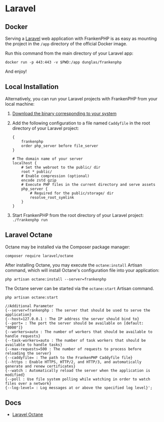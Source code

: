 # Laravel

## Docker

Serving a [Laravel](https://laravel.com) web application with FrankenPHP is as easy as mounting the project in the `/app` directory of the official Docker image.

Run this command from the main directory of your Laravel app:

```console
docker run -p 443:443 -v $PWD:/app dunglas/frankenphp
```

And enjoy!

## Local Installation

Alternatively, you can run your Laravel projects with FrankenPHP from your local machine:

1. [Download the binary corresponding to your system](https://github.com/dunglas/frankenphp/releases)
2. Add the following configuration to a file named `Caddyfile` in the root directory of your Laravel project:

    ```caddyfile
    {
    	frankenphp
    	order php_server before file_server
    }

    # The domain name of your server
    localhost {
    	# Set the webroot to the public/ dir
    	root * public/
    	# Enable compression (optional)
    	encode zstd gzip
    	# Execute PHP files in the current directory and serve assets
    	php_server {
    		# Required for the public/storage/ dir
    		resolve_root_symlink
    	}
    }
    ```

3. Start FrankenPHP from the root directory of your Laravel project: `./frankenphp run`

## Laravel Octane

Octane may be installed via the Composer package manager:

```console
composer require laravel/octane
```

After installing Octane, you may execute the `octane:install` Artisan command, which will install Octane's configuration file into your application:

```console
php artisan octane:install --server=frankenphp
```

The Octane server can be started via the `octane:start` Artisan command.

```console
php artisan octane:start

//Additional Parameter
{--server=frankenphp : The server that should be used to serve the application}
{--host=127.0.0.1 : The IP address the server should bind to}
{--port= : The port the server should be available on [default: "8000"]}
{--workers=auto : The number of workers that should be available to handle requests}
{--task-workers=auto : The number of task workers that should be available to handle tasks}
{--max-requests=500 : The number of requests to process before reloading the server}
{--caddyfile= : The path to the FrankenPHP Caddyfile file}
{--https : Enable HTTPS, HTTP/2, and HTTP/3, and automatically generate and renew certificates}
{--watch : Automatically reload the server when the application is modified}
{--poll : Use file system polling while watching in order to watch files over a network}
{--log-level= : Log messages at or above the specified log level}';
```


## Docs

* [Laravel Octane](https://laravel.com/docs/master/octane)